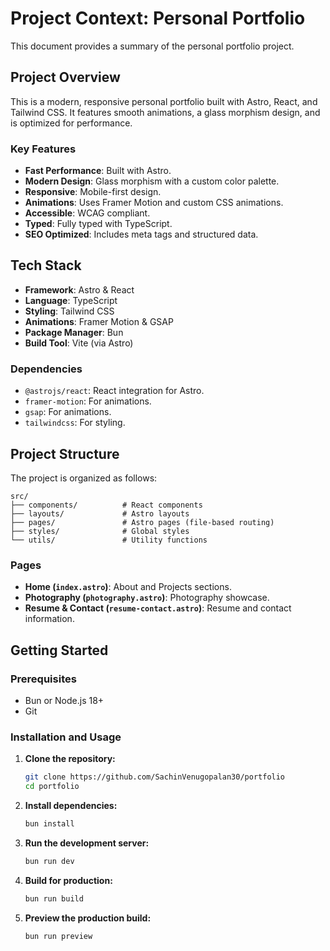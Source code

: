 
# Project Context: Personal Portfolio

This document provides a summary of the personal portfolio project.

## Project Overview

This is a modern, responsive personal portfolio built with Astro, React, and Tailwind CSS. It features smooth animations, a glass morphism design, and is optimized for performance.

### Key Features

- **Fast Performance**: Built with Astro.
- **Modern Design**: Glass morphism with a custom color palette.
- **Responsive**: Mobile-first design.
- **Animations**: Uses Framer Motion and custom CSS animations.
- **Accessible**: WCAG compliant.
- **Typed**: Fully typed with TypeScript.
- **SEO Optimized**: Includes meta tags and structured data.

## Tech Stack

- **Framework**: Astro & React
- **Language**: TypeScript
- **Styling**: Tailwind CSS
- **Animations**: Framer Motion & GSAP
- **Package Manager**: Bun
- **Build Tool**: Vite (via Astro)

### Dependencies

- `@astrojs/react`: React integration for Astro.
- `framer-motion`: For animations.
- `gsap`: For animations.
- `tailwindcss`: For styling.

## Project Structure

The project is organized as follows:

```
src/
├── components/          # React components
├── layouts/             # Astro layouts
├── pages/               # Astro pages (file-based routing)
├── styles/              # Global styles
└── utils/               # Utility functions
```

### Pages

- **Home (`index.astro`)**: About and Projects sections.
- **Photography (`photography.astro`)**: Photography showcase.
- **Resume & Contact (`resume-contact.astro`)**: Resume and contact information.

## Getting Started

### Prerequisites

- Bun or Node.js 18+
- Git

### Installation and Usage

1.  **Clone the repository:**
    ```bash
    git clone https://github.com/SachinVenugopalan30/portfolio
    cd portfolio
    ```

2.  **Install dependencies:**
    ```bash
    bun install
    ```

3.  **Run the development server:**
    ```bash
    bun run dev
    ```

4.  **Build for production:**
    ```bash
    bun run build
    ```

5.  **Preview the production build:**
    ```bash
    bun run preview
    ```
